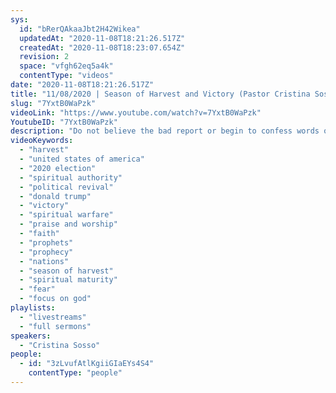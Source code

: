 ```yaml
---
sys:
  id: "bRerQAkaaJbt2H42Wikea"
  updatedAt: "2020-11-08T18:21:26.517Z"
  createdAt: "2020-11-08T18:23:07.654Z"
  revision: 2
  space: "vfgh62eq5a4k"
  contentType: "videos"
date: "2020-11-08T18:21:26.517Z"
title: "11/08/2020 | Season of Harvest and Victory (Pastor Cristina Sosso)"
slug: "7YxtB0WaPzk"
videoLink: "https://www.youtube.com/watch?v=7YxtB0WaPzk"
YoutubeID: "7YxtB0WaPzk"
description: "Do not believe the bad report or begin to confess words of unbelief. God will manifest His will here in the United States of America and the whole world will be witness to it. This sermon was delivered by Pastor Cristina Sosso at Freedom Fellowship Church International on November 11, 2020."
videoKeywords:
  - "harvest"
  - "united states of america"
  - "2020 election"
  - "spiritual authority"
  - "political revival"
  - "donald trump"
  - "victory"
  - "spiritual warfare"
  - "praise and worship"
  - "faith"
  - "prophets"
  - "prophecy"
  - "nations"
  - "season of harvest"
  - "spiritual maturity"
  - "fear"
  - "focus on god"
playlists:
  - "livestreams"
  - "full sermons"
speakers:
  - "Cristina Sosso"
people:
  - id: "3zLvufAtlKgiiGIaEYs4S4"
    contentType: "people"
---
```


